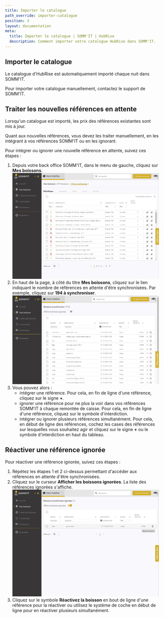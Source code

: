 ```yaml
---
title: Importer le catalogue
path_override: importer-catalogue
position: 3
layout: documentation
meta:
  title: Importer le catalogue | SOMM'IT | HubRise
  description: Comment importer votre catalogue HubRise dans SOMM'IT.
---
```


## Importer le catalogue

Le catalogue d'HubRise est automatiquement importé chaque nuit dans SOMM'IT.

Pour importer votre catalogue manuellement, contactez le support de SOMM'IT.

## Traiter les nouvelles références en attente

Lorsqu'un catalogue est importé, les prix des références existantes sont mis à jour.

Quant aux nouvelles références, vous devez les traiter manuellement, en les intégrant à vos références SOMM'IT ou en les ignorant.

Pour intégrer ou ignorer une nouvelle référence en attente, suivez ces étapes :

1. Depuis votre back office SOMM'IT, dans le menu de gauche, cliquez sur **Mes boissons**.
   ![Mes boissons - Mes boissons](./images/006-somm-it-references.png)
2. En haut de la page, à côté du titre **Mes boissons**, cliquez sur le lien indiquant le nombre de références en attente d'être synchronisées. Par exemple, cliquez sur **194 à synchroniser**.
   ![Mes boissons - Références à synchroniser](./images/007-somm-it-references-to-synchronise.png)
3. Vous pouvez alors :
   - intégrer une référence. Pour cela, en fin de ligne d'une référence, cliquez sur le signe **+**.
   - ignorer une référence pour ne plus la voir dans vos références SOMM'IT à chaque remontée de caisse. Pour cela, en fin de ligne d'une référence, cliquez sur le symbole d'interdiction.
   - intégrer ou ignorer plusieurs références simultanément. Pour cela, en début de ligne des références, cochez les cases des références sur lesquelles vous souhaitez agir et cliquez sur le signe **+** ou le symbole d'interdiction en haut du tableau.

## Réactiver une référence ignorée

Pour réactiver une référence ignorée, suivez ces étapes :

1. Répétez les étapes 1 et 2 ci-dessus permettant d'accéder aux références en attente d'être synchronisées.
2. Cliquez sur le curseur **Afficher les boissons ignorées**. La liste des références ignorées s'affiche.
   ![Mes boissons - ](./images/008-somm-it-references-reactivate.png)
3. Cliquez sur le symbole **Réactivez la boisson** en bout de ligne d'une référence pour la réactiver ou utilisez le système de coche en début de ligne pour en réactiver plusieurs simultanément.
